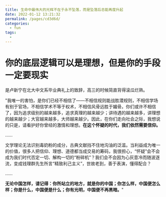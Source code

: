 ```yaml
---
title: 生命中最伟大的光辉不在于永不坠落，而是坠落后总能再度升起
date: 2022-01-12 13:21:32
permalink: /pages/cd3d6d/
categories:
  - fun
tags:
  - 
---
```

# 你的底层逻辑可以是理想，但是你的手段一定要现实

是卢新宁在北大中文系毕业典礼上的致辞，高三的时候简直背得滚瓜烂熟。

"我唯一的害怕，是你们已经不相信了——不相信规则能战胜潜规则，不相信学场有别于官场，不相信学术不等于权术，不相信风骨远胜于媚骨。你们或许不相信了，因为追求级别的越来越多，追求真理的越来越少；讲待遇的越来越多，讲理想的越来越少；大官越来越多，大师越来越少。因此，在你们走向社会之际，我想说的只是，请看护好你曾经的激情和理想。**在这个怀疑的时代，我们依然需要信仰。**

……

文学理论无法识别毒奶粉的成分，古典文献挡不住地沟油的泛滥。当利益成为唯一的价值，很多人把信仰、理想、道德都当成交易的筹码，我很担心，“怀疑”会不会成为我们时代否定一切、解构一切的“粉碎机”？我们会不会因为心灰意冷而随波逐流，变成钱理群先生所言“精致利己主义”，世故老到，善于表演，懂得配合？

……

**无论中国怎样，请记得：你所站立的地方，就是你的中国；你怎么样，中国便怎么样；你是什么，中国便是什么；你有光明，中国便不再黑暗。**"

